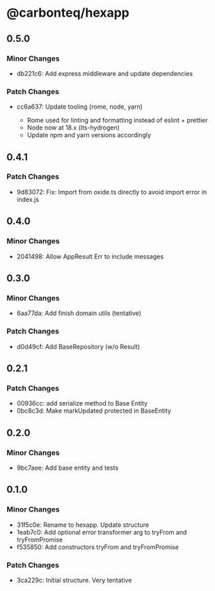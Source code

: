 # @carbonteq/hexapp

## 0.5.0

### Minor Changes

- db221c6: Add express middleware and update dependencies

### Patch Changes

- cc6a637: Update tooling (rome, node, yarn)

  - Rome used for linting and formatting instead of eslint + prettier
  - Node now at 18.x (lts-hydrogen)
  - Update npm and yarn versions accordingly

## 0.4.1

### Patch Changes

- 9d83072: Fix: Import from oxide.ts directly to avoid import error in index.js

## 0.4.0

### Minor Changes

- 2041498: Allow AppResult Err to include messages

## 0.3.0

### Minor Changes

- 6aa77da: Add finish domain utils (tentative)

### Patch Changes

- d0d49cf: Add BaseRepository (w/o Result)

## 0.2.1

### Patch Changes

- 00936cc: add serialize method to Base Entity
- 0bc8c3d: Make markUpdated protected in BaseEntity

## 0.2.0

### Minor Changes

- 9bc7aee: Add base entity and tests

## 0.1.0

### Minor Changes

- 31f5c0e: Rename to hexapp. Update structure
- 1eab7c0: Add optional error transformer arg to tryFrom and tryFromPromise
- f535850: Add constructors tryFrom and tryFromPromise

### Patch Changes

- 3ca229c: Initial structure. Very tentative
